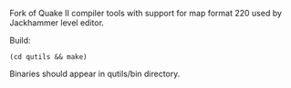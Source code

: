 Fork of Quake II compiler tools with support for map format 220 used by Jackhammer level editor.

Build:

	(cd qutils && make)

Binaries should appear in qutils/bin directory.
